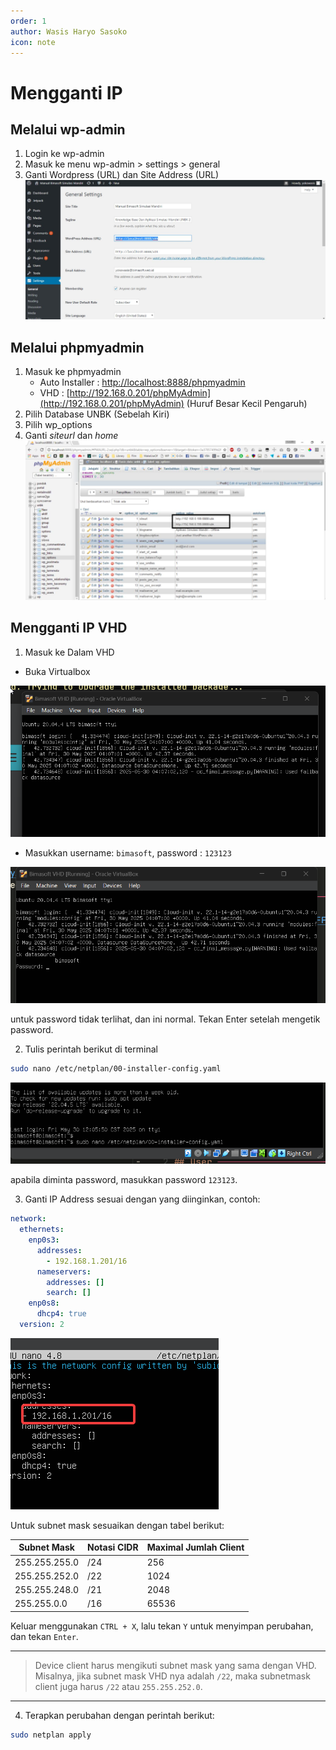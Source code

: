 ```yaml
---
order: 1
author: Wasis Haryo Sasoko
icon: note
---
```


# Mengganti IP

## Melalui wp-admin

1. Login ke wp-admin
2. Masuk ke menu wp-admin > settings > general
3. Ganti Wordpress (URL) dan Site Address (URL)
   ![bimasoft_wp-admin](../../images/Screenshot_1.jpg)

## Melalui phpmyadmin

1. Masuk ke phpmyadmin
   - Auto Installer : [http://localhost:8888/phpmyadmin](http://localhost:8888/phpmyadmin)
   - VHD : [http://192.168.0.201/phpMyAdmin](http://192.168.0.201/phpMyAdmin) (Huruf Besar Kecil Pengaruh)
2. Pilih Database UNBK (Sebelah Kiri)
3. Pilih wp_options
4. Ganti _siteurl_ dan _home_
   ![](../../images/Screenshot_2.jpg)

## Mengganti IP VHD

1. Masuk ke Dalam VHD

- Buka Virtualbox

![](../../assets/2025-05-30-12-07-45.png)

- Masukkan username: `bimasoft`, password : `123123`

![](../../assets/2025-05-30-12-08-16.png)

untuk password tidak terlihat, dan ini normal. Tekan Enter setelah mengetik password.

2. Tulis perintah berikut di terminal

```bash
sudo nano /etc/netplan/00-installer-config.yaml
```

![](../../assets/2025-05-30-12-09-27.png)

apabila diminta password, masukkan password `123123`.

3. Ganti IP Address sesuai dengan yang diinginkan, contoh:

```yaml
network:
  ethernets:
    enp0s3:
      addresses:
        - 192.168.1.201/16
      nameservers:
        addresses: []
        search: []
    enp0s8:
      dhcp4: true
  version: 2
```

![](../../assets/2025-05-30-12-12-54.png)

Untuk subnet mask sesuaikan dengan tabel berikut:

| Subnet Mask   | Notasi CIDR | Maximal Jumlah Client |
| ------------- | ----------- | --------------------- |
| 255.255.255.0 | /24         | 256                   |
| 255.255.252.0 | /22         | 1024                  |
| 255.255.248.0 | /21         | 2048                  |
| 255.255.0.0   | /16         | 65536                 |

Keluar menggunakan `CTRL + X`, lalu tekan `Y` untuk menyimpan perubahan, dan tekan `Enter`.

---

> Device client harus mengikuti subnet mask yang sama dengan VHD. Misalnya, jika subnet mask VHD nya adalah `/22`, maka subnetmask client juga harus `/22` atau `255.255.252.0`.

---

4. Terapkan perubahan dengan perintah berikut:

```bash
sudo netplan apply
```
